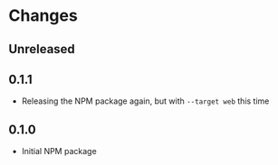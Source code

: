 # Changes

## Unreleased

## 0.1.1

- Releasing the NPM package again, but with `--target web` this time

## 0.1.0

- Initial NPM package
